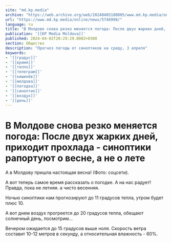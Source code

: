 ```yaml
---
site: "md.kp.media"
archive: "https://web.archive.org/web/20240405180805/www.md.kp.media/online/news/5746998/"
url: "https://www.md.kp.media/online/news/5746998/"
language: ru
title: "В Молдове снова резко меняется погода: После двух жарких дней, приходит прохлада - синоптики рапортуют о весне, а не о лете"
publication: '[[KP Media Moldova]]'
published: 2024-04-02T20:29:29.000Z+0300
section: Общество
description: "Прогноз погоды от синоптиков на среду, 3 апреля"
keywords:
- '[[градус]]'
- '[[время]]'
- '[[тепло]]'
- '[[телеграм]]'
- '[[кишинёв]]'
- '[[молдова]]'
- '[[погодка]]'
- '[[синоптик]]'
- '[[воздух]]'
- '[[день]]'
---
```


# В Молдове снова резко меняется погода: После двух жарких дней, приходит прохлада - синоптики рапортуют о весне, а не о лете

А в Молдову пришла настоящая весна! (Фото: соцсети).

А вот теперь самое время рассказать о погодке. А на нас радует! Правда, пока не летняя. а чисто весенняя.

Ночью синоптики нам прогнозируют до 11 градусов тепла, утром будет плюс 10.

А вот днем воздух прогреется до 20 градусов тепла, обещают солнечный день, посмотрим...

Вечером ожидается до 15 градусов выше ноля. Скорость ветра составит 10-12 метров в секунду, а относительная влажность - 60%.